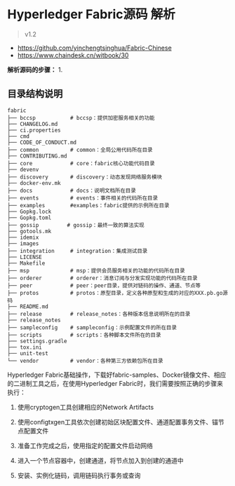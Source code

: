# Hyperledger Fabric源码 解析
> v1.2
 
* https://github.com/yinchengtsinghua/Fabric-Chinese
* https://www.chaindesk.cn/witbook/30

**解析源码的步骤：**
1. 

## 目录结构说明
```
fabric
├── bccsp           # bccsp：提供加密服务相关的功能
├── CHANGELOG.md 
├── ci.properties
├── cmd
├── CODE_OF_CONDUCT.md
├── common          # common：全局公用代码所在目录
├── CONTRIBUTING.md
├── core            # core：fabric核心功能代码目录
├── devenv
├── discovery       # discovery：动态发现网络服务模块
├── docker-env.mk
├── docs            # docs：说明文档所在目录
├── events          # events：事件相关的代码所在目录
├── examples        #examples：fabric提供的示例所在目录
├── Gopkg.lock
├── Gopkg.toml
├── gossip         # gossip：最终一致的算法实现
├── gotools.mk
├── idemix
├── images
├── integration     # integration：集成测试目录
├── LICENSE
├── Makefile
├── msp             # msp：提供会员服务相关的功能的代码所在目录
├── orderer         # orderer：消息订阅与分发实现功能的代码所在目录
├── peer            # peer：peer目录，提供对链码的操作、通道、节点等
├── protos          # protos：原型目录，定义各种原型和生成的对应的XXX.pb.go源码
├── README.md
├── release         # release_notes：各种版本信息说明所在的目录
├── release_notes
├── sampleconfig    # sampleconfig：示例配置文件的所在目录
├── scripts         # scripts：各种脚本文件所在的目录
├── settings.gradle
├── tox.ini
├── unit-test
└── vendor          # vendor：各种第三方依赖包所在目录
```

Hyperledger Fabric基础操作，下载好fabric-samples、Docker镜像文件、相应的二进制工具之后，在使用Hyperledger Fabric时，我们需要按照正确的步骤来执行：

1. 使用cryptogen工具创建相应的Network Artifacts

2. 使用configtxgen工具依次创建初始区块配置文件、通道配置事务文件、锚节点配置文件

3. 准备工作完成之后，使用指定的配置文件启动网络

4. 进入一个节点容器中，创建通道，将节点加入到创建的通道中

5. 安装、实例化链码，调用链码执行事务或查询








